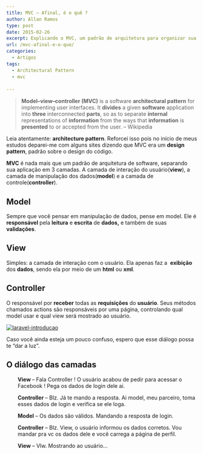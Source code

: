 ```yaml
---
title: MVC – Afinal, é o quê ?
author: Allan Ramos
type: post
date: 2015-02-26
excerpt: Explicando o MVC, um padrão de arquitetura para organizar sua aplicação.
url: /mvc-afinal-e-o-que/
categories:
  - Artigos
tags:
  - Architectural Pattern
  - mvc

---
```

> **Model–view–controller (MVC)** is a software **architectural pattern** for implementing user interfaces. It **divides** a given **software** application into **three** interconnected **parts**, so as to separate **internal** representations of **information** from the ways that **information** is **presented** to or accepted from the user. &#8211; Wikipedia

Leia atentamente:  **architecture pattern**. Reforcei isso pois no início de meus estudos deparei-me com alguns sites dizendo que MVC era um **design pattern**, padrão sobre o design do código.

**MVC** é nada mais que um padrão de arquitetura de software, separando sua aplicação em 3 camadas. A camada de interação do usuário(**view**), a camada de manipulação dos dados(**model**) e a camada de controle(**controller**).

## Model

Sempre que você pensar em manipulação de dados, pense em model. Ele é **responsável** pela **leitura** e **escrita** de **dados,** e também de suas **validações**.

## View

Simples: a camada de interação com o usuário. Ela apenas faz a  **exibição** dos **dados**, sendo ela por meio de um **html** ou **xml**.

## Controller

O responsável por **receber** todas as **requisições** do **usuário**. Seus métodos chamados actions são responsáveis por uma página, controlando qual model usar e qual view será mostrado ao usuário.

[<img class="aligncenter size-full wp-image-47324" src="https://raw.githubusercontent.com/diegoeis/tableless-static-images/master/2015/02/laravel-introducao.jpg" alt="laravel-introducao" width="505" height="367" srcset="uploads/2015/02/laravel-introducao.jpg 505w, uploads/2015/02/laravel-introducao-191x139.jpg 191w, uploads/2015/02/laravel-introducao-400x291.jpg 400w" sizes="(max-width: 505px) 100vw, 505px" />][1]

Caso você ainda esteja um pouco confuso, espero que esse diálogo possa te &#8220;dar a luz&#8221;.

## O diálogo das camadas

<p style="padding-left: 30px">
  <strong>View </strong>&#8211; Fala Controller ! O usuário acabou de pedir para acessar o Facebook ! Pega os dados de login dele ai.
</p>

<p style="padding-left: 30px">
  <strong>Controller</strong> &#8211; Blz. Já te mando a resposta. Ai model, meu parceiro, toma esses dados de login e verifica se ele loga.
</p>

<p style="padding-left: 30px">
  <strong>Model</strong> &#8211; Os dados são válidos. Mandando a resposta de login.
</p>

<p style="padding-left: 30px">
  <strong>Controller</strong> &#8211; Blz. View, o usuário informou os dados corretos. Vou mandar pra vc os dados dele e você carrega a página de perfil.
</p>

<p style="padding-left: 30px">
  <strong>View</strong> &#8211; Vlw. Mostrando ao usuário&#8230;
</p>

 [1]: https://raw.githubusercontent.com/diegoeis/tableless-static-images/master/2015/02/laravel-introducao.jpg